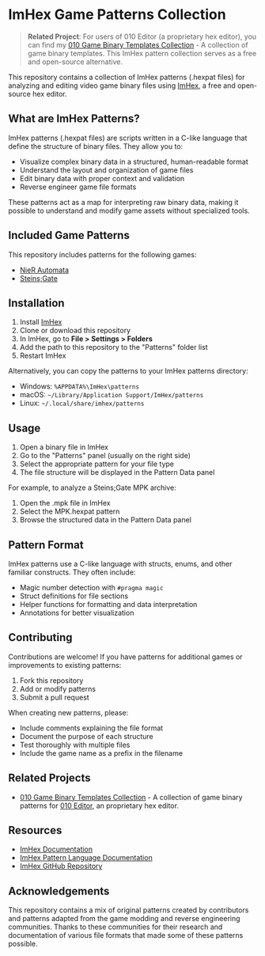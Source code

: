 # ImHex Game Patterns Collection

> **Related Project**: For users of 010 Editor (a proprietary hex editor), you can find my [010 Game Binary Templates Collection](https://github.com/ModzabazeR/010-Game-Binary-Templates-Collection) - A collection of game binary templates. This ImHex pattern collection serves as a free and open-source alternative.

This repository contains a collection of ImHex patterns (.hexpat files) for analyzing and editing video game binary files using [ImHex](https://imhex.werwolv.net/), a free and open-source hex editor.

## What are ImHex Patterns?

ImHex patterns (.hexpat files) are scripts written in a C-like language that define the structure of binary files. They allow you to:

- Visualize complex binary data in a structured, human-readable format
- Understand the layout and organization of game files
- Edit binary data with proper context and validation
- Reverse engineer game file formats

These patterns act as a map for interpreting raw binary data, making it possible to understand and modify game assets without specialized tools.

## Included Game Patterns

This repository includes patterns for the following games:

- [NieR Automata](NieRAutomata/README.md)
- [Steins;Gate](SteinsGate/README.md)

## Installation

1. Install [ImHex](https://imhex.werwolv.net/)
2. Clone or download this repository
3. In ImHex, go to **File > Settings > Folders**
4. Add the path to this repository to the "Patterns" folder list
5. Restart ImHex

Alternatively, you can copy the patterns to your ImHex patterns directory:
- Windows: `%APPDATA%\ImHex\patterns`
- macOS: `~/Library/Application Support/ImHex/patterns`
- Linux: `~/.local/share/imhex/patterns`

## Usage

1. Open a binary file in ImHex
2. Go to the "Patterns" panel (usually on the right side)
3. Select the appropriate pattern for your file type
4. The file structure will be displayed in the Pattern Data panel

For example, to analyze a Steins;Gate MPK archive:
1. Open the .mpk file in ImHex
2. Select the MPK.hexpat pattern
3. Browse the structured data in the Pattern Data panel

## Pattern Format

ImHex patterns use a C-like language with structs, enums, and other familiar constructs. They often include:

- Magic number detection with `#pragma magic`
- Struct definitions for file sections
- Helper functions for formatting and data interpretation
- Annotations for better visualization

## Contributing

Contributions are welcome! If you have patterns for additional games or improvements to existing patterns:

1. Fork this repository
2. Add or modify patterns
3. Submit a pull request

When creating new patterns, please:
- Include comments explaining the file format
- Document the purpose of each structure
- Test thoroughly with multiple files
- Include the game name as a prefix in the filename

## Related Projects

- [010 Game Binary Templates Collection](https://github.com/ModzabazeR/010-Game-Binary-Templates-Collection) - A collection of game binary patterns for [010 Editor](https://www.sweetscape.com/010editor/), an proprietary hex editor.

## Resources

- [ImHex Documentation](https://imhex.werwolv.net/docs/)
- [ImHex Pattern Language Documentation](https://imhex.werwolv.net/docs/patterns/)
- [ImHex GitHub Repository](https://github.com/WerWolv/ImHex)

## Acknowledgements

This repository contains a mix of original patterns created by contributors and patterns adapted from the game modding and reverse engineering communities. Thanks to these communities for their research and documentation of various file formats that made some of these patterns possible.